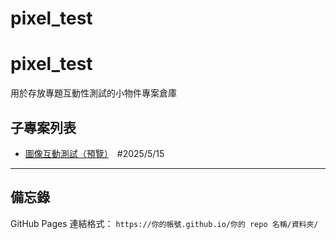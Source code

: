 # pixel_test
# pixel_test

用於存放專題互動性測試的小物件專案倉庫

## 子專案列表

- [圖像互動測試（預覽）](https://kuan3625.github.io/pixel_test/image_test/)　#2025/5/15

---

## 備忘錄

GitHub Pages 連結格式：
`https://你的帳號.github.io/你的 repo 名稱/資料夾/`